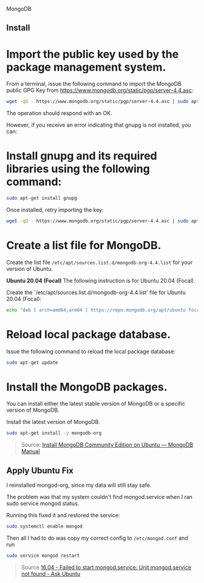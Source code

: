 MongoDB

Install
-------

Import the public key used by the package management system.
============================================================

From a terminal, issue the following command to import the MongoDB public GPG
Key from https://www.mongodb.org/static/pgp/server-4.4.asc:

```bash
wget -qO - https://www.mongodb.org/static/pgp/server-4.4.asc | sudo apt-key add -
```

The operation should respond with an OK.

However, if you receive an error indicating that gnupg is not installed, you can:

Install gnupg and its required libraries using the following command:
=====================================================================

```bash
sudo apt-get install gnupg
```

Once installed, retry importing the key:

```bash
wget -qO - https://www.mongodb.org/static/pgp/server-4.4.asc | sudo apt-key add -
```

Create a list file for MongoDB.
===============================

Create the list file `/etc/apt/sources.list.d/mongodb-org-4.4.list` for your
version of Ubuntu.

**Ubuntu 20.04 (Focal)**
The following instruction is for Ubuntu 20.04 (Focal).

Create the `/etc/apt/sources.list.d/mongodb-org-4.4.list' file for Ubuntu
20.04 (Focal):

```bash
echo "deb [ arch=amd64,arm64 ] https://repo.mongodb.org/apt/ubuntu focal/mongodb-org/4.4 multiverse" | sudo tee /etc/apt/sources.list.d/mongodb-org-4.4.list
```

Reload local package database.
==============================

Issue the following command to reload the local package database:

```bash
sudo apt-get update
```

Install the MongoDB packages.
=============================

You can install either the latest stable version of MongoDB or a specific version of MongoDB.

Install the latest version of MongoDB.

```bash
sudo apt-get install -y mongodb-org
```

> Source: [Install MongoDB Community Edition on Ubuntu — MongoDB Manual](https://docs.mongodb.com/manual/tutorial/install-mongodb-on-ubuntu/)

Apply Ubuntu Fix
----------------

I reinstalled mongod-org, since my data will still stay safe.

The problem was that my system couldn't find mongod.service when I ran sudo
service mongod status.

Running this fixed it and restored the service:

```bash
sudo systemctl enable mongod
```

Then all I had to do was copy my correct config to `/etc/mongod.conf` and run

```bash
sudo service mongod restart
```

> Source [16.04 - Failed to start mongod.service: Unit mongod.service not found - Ask Ubuntu](https://askubuntu.com/questions/921753/failed-to-start-mongod-service-unit-mongod-service-not-found)
